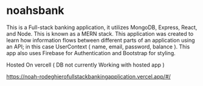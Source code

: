 # noahsbank
This is a Full-stack banking application, it utilizes MongoDB, Express, React, and Node. This is known as a MERN stack. This application was created to learn how information flows between different parts of an application using an API; in this case UserContext ( name, email, password, balance ).  This app also uses Firebase for Authentication and Bootstrap for styling.

Hosted On vercell ( DB not currently Working with hosted app )

https://noah-rodeghierofullstackbankingapplication.vercel.app/#/
